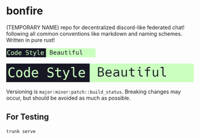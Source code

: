 # bonfire
(TEMPORARY NAME) repo for decentralized discord-like federated chat! following all common conventions like markdown and naming schemes. Written in pure rust! 

<img alt="Code Style: Beautiful" src="repo-style/code-style-beautiful-badge.png" style="height: 1.5rem">

![Code Style: Beautiful](repo-style/code-style-beautiful-badge.png)

Versioning is `major:minor:patch::build_status`. Breaking changes may occur, but should be avoided as much as possible. 

## For Testing

`trunk serve`
